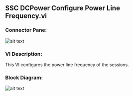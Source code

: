 ## **SSC DCPower Configure Power Line Frequency.vi**
### Connector Pane:
![alt text](/DCPower/SSC%20DCPower/Measure/SSC%20DCPower%20Configure%20Power%20Line%20Frequency.vic.png "SSC DCPower Configure Power Line Frequency.vi connector pane")

### VI Description:
This VI configures the power line frequency of the sessions.

### Block Diagram:
![alt text](/DCPower/SSC%20DCPower/Measure/SSC%20DCPower%20Configure%20Power%20Line%20Frequency.vid.png "SSC DCPower Configure Power Line Frequency.vi block diagram")
